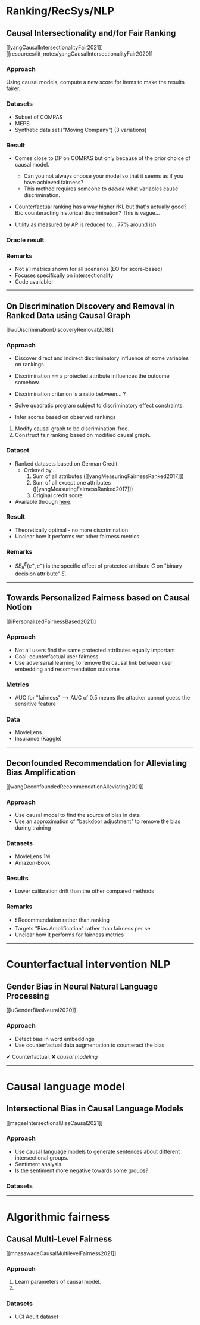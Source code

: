 # Ranking/RecSys/NLP
## Causal Intersectionality and/for Fair Ranking
[[yangCausalIntersectionalityFair2021]]
[[resources/lit_notes/yangCausalIntersectionalityFair2020]]

### Approach
Using causal models, compute a new score for items to make the results fairer.

### Datasets
- Subset of COMPAS
- MEPS
- Synthetic data set ("Moving Company") (3 variations)

### Result
- Comes close to DP on COMPAS but only because of the prior choice of causal model.
	- Can you not always choose your model so that it seems as if you have achieved fairness?
	- This method requires someone to *decide* what variables cause discrimination.


- Counterfactual ranking has a way higher rKL but that's actually good? B/c counteracting historical discrimination? This is vague...

- Utility as measured by AP is reduced to... 77% around ish


### Oracle result

### Remarks
- Not all metrics shown for all scenarios (EO for score-based)
- Focuses specifically on intersectionality
- Code available!

---


## On Discrimination Discovery and Removal in Ranked Data using Causal Graph
[[wuDiscriminationDiscoveryRemoval2018]]

### Approach
- Discover direct and indirect discriminatory influence of some variables on rankings.
- Discrimination == a protected attribute influences the outcome somehow.
- Discrimination criterion is a ratio between... ?
- Solve quadratic program subject to discriminatory effect constraints.

- Infer scores based on observed rankings

1. Modify causal graph to be discrimination-free.
2. Construct fair ranking based on modified causal graph.

### Dataset
- Ranked datasets based on German Credit 
	- Ordered by...
		1. Sum of all attributes ([[yangMeasuringFairnessRanked2017]])
		2. Sum of all except one attributes ([[yangMeasuringFairnessRanked2017]])
		3. Original credit score
- Available through [here](https://www.yongkaiwu.com/publication/wu-2018-discrimination/wu-2018-discrimination.zip).

### Result
- Theoretically optimal - no more discrimination
- Unclear how it performs wrt other fairness metrics

### Remarks
- $SE^E_{\pi}(c^+,c^-)$ is the specific effect of protected attribute $C$ on "binary decision attribute" $E$.

---

## Towards Personalized Fairness based on Causal Notion
[[liPersonalizedFairnessBased2021]]

### Approach
- Not all users find the same protected attributes equally important
- Goal: counterfactual user fairness
- Use adversarial learning to remove the causal link between user embedding and recommendation outcome

### Metrics
- AUC for "fairness" --> AUC of 0.5 means the attacker cannot guess the sensitive feature

### Data

- MovieLens
- Insurance (Kaggle)


---


## Deconfounded Recommendation for Alleviating Bias Amplification
[[wangDeconfoundedRecommendationAlleviating2021]]

### Approach
- Use causal model to find the source of bias in data
- Use an approximation of "backdoor adjustment" to remove the bias during training

### Datasets
- MovieLens 1M
- Amazon-Book

### Results
- Lower calibration drift than the other compared methods

### Remarks
- ❗ Recommendation rather than ranking
- Targets "Bias Amplification" rather than fairness per se
- Unclear how it performs for fairness metrics


---

# Counterfactual intervention NLP

## Gender Bias in Neural Natural Language Processing
[[luGenderBiasNeural2020]]

### Approach
- Detect bias in word embeddings
- Use counterfactual data augmentation to counteract the bias

✔ Counterfactual, ❌ *causal modeling*



---

# Causal language model

## Intersectional Bias in Causal Language Models
[[mageeIntersectionalBiasCausal2021]]

### Approach
- Use causal language models to generate sentences about different intersectional groups.
- Sentiment analysis.
- Is the sentiment more negative towards some groups?

### Datasets

---

# Algorithmic fairness

## Causal Multi-Level Fairness
[[mhasawadeCausalMultilevelFairness2021]]

### Approach
1. Learn parameters of causal model.
2. 


### Datasets
- UCI Adult dataset